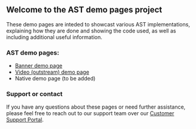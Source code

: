## Welcome to the AST demo pages project

These demo pages are inteded to showcast various AST implementations, explaining how they are done and showing the code used, as well as including additional useful information.

### AST demo pages:

- [Banner demo page](https://dstefanescu7.github.io/AST-demo-pages/banner_ast_demo_page.html)
- [Video (outstream) demo page](https://dstefanescu7.github.io/AST-demo-pages/video_outstream_ast_demo_page.html)
- Native demo page (to be added)

### Support or contact

If you have any questions about these pages or need further assistance, please feel free to reach out to our support team over our [Customer Support Portal](https://help.appnexus.com).
